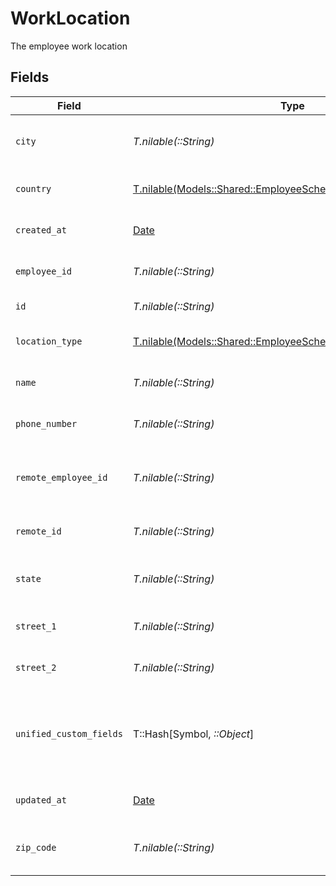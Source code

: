 # WorkLocation

The employee work location


## Fields

| Field                                                                                                                      | Type                                                                                                                       | Required                                                                                                                   | Description                                                                                                                | Example                                                                                                                    |
| -------------------------------------------------------------------------------------------------------------------------- | -------------------------------------------------------------------------------------------------------------------------- | -------------------------------------------------------------------------------------------------------------------------- | -------------------------------------------------------------------------------------------------------------------------- | -------------------------------------------------------------------------------------------------------------------------- |
| `city`                                                                                                                     | *T.nilable(::String)*                                                                                                      | :heavy_minus_sign:                                                                                                         | The city where the location is situated                                                                                    | Grantham                                                                                                                   |
| `country`                                                                                                                  | [T.nilable(Models::Shared::EmployeeSchemasWorkLocationCountry)](../../models/shared/employeeschemasworklocationcountry.md) | :heavy_minus_sign:                                                                                                         | The country code                                                                                                           |                                                                                                                            |
| `created_at`                                                                                                               | [Date](https://ruby-doc.org/stdlib-2.6.1/libdoc/date/rdoc/Date.html)                                                       | :heavy_minus_sign:                                                                                                         | The created_at date                                                                                                        | 2021-01-01T01:01:01.000Z                                                                                                   |
| `employee_id`                                                                                                              | *T.nilable(::String)*                                                                                                      | :heavy_minus_sign:                                                                                                         | The employee ID                                                                                                            | 1687-3                                                                                                                     |
| `id`                                                                                                                       | *T.nilable(::String)*                                                                                                      | :heavy_minus_sign:                                                                                                         | Unique identifier                                                                                                          | 8187e5da-dc77-475e-9949-af0f1fa4e4e3                                                                                       |
| `location_type`                                                                                                            | [T.nilable(Models::Shared::EmployeeSchemasLocationType)](../../models/shared/employeeschemaslocationtype.md)               | :heavy_minus_sign:                                                                                                         | The location type                                                                                                          | work                                                                                                                       |
| `name`                                                                                                                     | *T.nilable(::String)*                                                                                                      | :heavy_minus_sign:                                                                                                         | The name of the location                                                                                                   | Woolsthorpe Manor                                                                                                          |
| `phone_number`                                                                                                             | *T.nilable(::String)*                                                                                                      | :heavy_minus_sign:                                                                                                         | The phone number of the location                                                                                           | +44 1476 860 364                                                                                                           |
| `remote_employee_id`                                                                                                       | *T.nilable(::String)*                                                                                                      | :heavy_minus_sign:                                                                                                         | Provider's unique identifier of the employee                                                                               | e3cb75bf-aa84-466e-a6c1-b8322b257a48                                                                                       |
| `remote_id`                                                                                                                | *T.nilable(::String)*                                                                                                      | :heavy_minus_sign:                                                                                                         | Provider's unique identifier                                                                                               | 8187e5da-dc77-475e-9949-af0f1fa4e4e3                                                                                       |
| `state`                                                                                                                    | *T.nilable(::String)*                                                                                                      | :heavy_minus_sign:                                                                                                         | The state where the location is situated                                                                                   | Lincolnshire                                                                                                               |
| `street_1`                                                                                                                 | *T.nilable(::String)*                                                                                                      | :heavy_minus_sign:                                                                                                         | The first line of the address                                                                                              | Water Lane                                                                                                                 |
| `street_2`                                                                                                                 | *T.nilable(::String)*                                                                                                      | :heavy_minus_sign:                                                                                                         | The second line of the address                                                                                             | Woolsthorpe by Colsterworth                                                                                                |
| `unified_custom_fields`                                                                                                    | T::Hash[Symbol, *::Object*]                                                                                                | :heavy_minus_sign:                                                                                                         | Custom Unified Fields configured in your StackOne project                                                                  | {<br/>"my_project_custom_field_1": "REF-1236",<br/>"my_project_custom_field_2": "some other value"<br/>}                   |
| `updated_at`                                                                                                               | [Date](https://ruby-doc.org/stdlib-2.6.1/libdoc/date/rdoc/Date.html)                                                       | :heavy_minus_sign:                                                                                                         | The updated_at date                                                                                                        | 2021-01-01T01:01:01.000Z                                                                                                   |
| `zip_code`                                                                                                                 | *T.nilable(::String)*                                                                                                      | :heavy_minus_sign:                                                                                                         | The ZIP code/Postal code of the location                                                                                   | NG33 5NR                                                                                                                   |